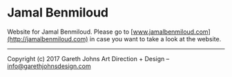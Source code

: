 # Jamal Benmiloud

Website for Jamal Benmiloud. Please go to [www.jamalbenmiloud.com](http://jamalbenmiloud.com) in case you want to take a look at the website.

* * *

Copyright (c) 2017 Gareth Johns Art Direction + Design – info@garethjohnsdesign.com